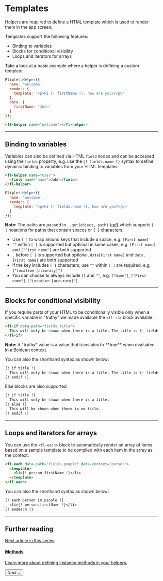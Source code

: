 # Templates
Helpers are required to define a HTML template which is used to render them in the app screen.

Templates support the following features:

- Binding to variables
- Blocks for conditional visibility
- Loops and iterators for arrays

Take a look at a basic example where a helper is defining a custom template:

```js
Fliplet.Helper({
  name: 'welcome',
  render: {
    template: '<p>Hi {! firstName !}, how are you?</p>'
  },
  data: {
    firstName: 'John'
  }
});
```

```html
<fl-helper name="welcome"></fl-helper>
```

---

## Binding to variables

Variables can also be defined via HTML `field` nodes and can be accessed using the `fields` property, e.g. use the `{! fields.name !}` syntax to define dynamic binding to variables from your HTML templates:

```html
<fl-helper name="user">
  <field name="name">John</field>
</fl-helper>
```

```js
Fliplet.Helper({
  name: 'welcome',
  render: {
    template: '<p>Hi {! fields.name !}, how are you?</p>'
  }
});
```

<div class="quote">
  <p><strong>Note:</strong> The paths are passed to <code>_.get(object, path)</code> <a href="https://lodash.com/docs/4.17.15#get" target="_blank">(ref)</a>  which supports <code>[ ]</code> notations for paths that contain spaces or <code>[ ]</code> characters.</p>

  <ul>
    <li>Use <code>[ ]</code> to wrap around keys that include a space, e.g. <code>[First name]</code></li>
    <li><code>""</code> within <code>[ ]</code> is supported but optional in some cases, e.g. <code>[First name]</code> and <code>["First name"]</code> are both supported</li>
    <li><code>.</code> before <code>[ ]</code> is supported but optional, <code>data[First name]</code> and <code>data.[First name]</code> are both supported</li>
    <li>
      If the key includes <code>[ ]</code> characters, use <code>""</code> within <code>[ ]</code> are required, e.g. <code>["Location [accuracy]"]</code>
    </li>
    <li>You can choose to always include <code>[]</code> and <code>""</code>, e.g. <code>["Name"]</code>, <code>["First name"]</code>, <code>["Location [accuracy]"]</code></li>
  </ul>
</div>

---

## Blocks for conditional visibility

If you require parts of your HTML to be conditionally visible only when a specific variable is "truthy" we made available the `<fl-if>` block available:

```html
<fl-if data-path="fields.title">
  This will only be shown when there is a title. The title is {! fields.title !}
</fl-if>
```

<p class="quote"><strong>Note:</strong> A "truthy" value is a value that translates to **true** when evaluated in a Boolean context.</p>

You can also the shorthand syntax as shown below:

```html
{! if title !}
  This will only be shown when there is a title. The title is {! fields.title !}
{! endif !}
```

Else blocks are also supported:

```html
{! if title !}
  This will only be shown when there is a title.
{! else !}
  This will be shown when there is no title.
{! endif !}
```

---

## Loops and iterators for arrays

You can use the `<fl-each>` block to automatically render an array of items based on a sample template to be compiled with each item in the array as the context:

```html
<fl-each data-path="fields.people" data-context="person">
  <template>
    <li>{! person.firstName !}</li>
  </template>
</fl-each>
```

You can also the shorthand syntax as shown below:

```html
{! each person in people !}
  <li>{! person.firstName !}</li>
{! endeach !}
```

---

## Further reading

<section class="blocks alt">
  <a class="bl two" href="methods.html">
    <div>
      <span class="pin">Next article in this series</span>
      <h4>Methods</h4>
      <p>Learn more about defining instance methods in your helpers.</p>
      <button>Next &rarr;</button>
    </div>
  </a>
</section>
